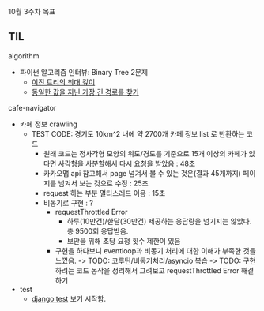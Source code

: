 10월 3주차 목표

## TIL
algorithm
- 파이썬 알고리즘 인터뷰: Binary Tree 2문제
	- [이진 트리의 최대 깊이](https://github.com/aohus/TIL/blob/main/algorithm/Tree/tree_maximum_depth_of_binary_tree.py)
	- [동일한 값을 지닌 가장 긴 경로를 찾기](https://github.com/aohus/TIL/blob/main/algorithm/Tree/tree_diameter_of_binary_tree.py)

cafe-navigator
- 카페 정보 crawling
    - TEST CODE: 경기도 10km^2 내에 약 2700개 카페 정보 list 로 반환하는 코드
        - 원래 코드는 정사각형 모양의 위도/경도를 기준으로 15개 이상의 카페가 있다면 사각형을 사분할해서 다시 요청을 받았음 : 48초
        - 카카오맵 api 참고해서 page 넘겨서 볼 수 있는 것은(결과 45개까지) 페이지를 넘겨서 보는 것으로 수정 : 25초
        - request 하는 부분 멀티스레드 이용 : 15초
        - 비동기로 구현 : ? 
            - requestThrottled Error
                - 하루(10만건)/한달(30만건) 제공하는 응답량을 넘기지는 않았다. 총 9500회 응답받음.
                - 보안을 위해 초당 요청 횟수 제한이 있음
            - 구현을 하다보니 eventloop과 비동기 처리에 대한 이해가 부족한 것을 느꼈음. 
                -> TODO: 코루틴/비동기처리/asyncio 복습
                -> TODO: 구현하려는 코드 동작을 정리해서 그려보고 requestThrottled Error 해결하기
- test
    - [django test](https://docs.djangoproject.com/en/4.2/topics/testing/) 보기 시작함. 